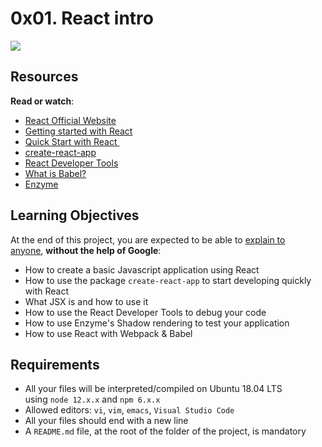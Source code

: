 0x01. React intro
=================

![](https://s3.amazonaws.com/alx-intranet.hbtn.io/uploads/medias/2019/12/79df527164ac54981039.jpg?X-Amz-Algorithm=AWS4-HMAC-SHA256&X-Amz-Credential=AKIARDDGGGOUSBVO6H7D%2F20240820%2Fus-east-1%2Fs3%2Faws4_request&X-Amz-Date=20240820T201908Z&X-Amz-Expires=86400&X-Amz-SignedHeaders=host&X-Amz-Signature=859e8252aaecb49b5496b5e8b31b5c41a113ae22c1cf67ddd65d9527c811f620)

Resources
---------

**Read or watch**:

-   [React Official Website](https://intranet.alxswe.com/rltoken/gTvHLsLFztlLKOsHVG2wFw "React Official Website")
-   [Getting started with React](https://intranet.alxswe.com/rltoken/sIVpPWBHBHRzp9cFX946_g "Getting started with React")
-   [Quick Start with React ](https://intranet.alxswe.com/rltoken/S9hYxNyohGDvkfQb_DgO6Q "Quick Start with React ")
-   [create-react-app](https://intranet.alxswe.com/rltoken/XRP9_jP0G0vQODINFymubQ "create-react-app")
-   [React Developer Tools](https://intranet.alxswe.com/rltoken/-no3Szs-PJQ_P_urpa4FSQ "React Developer Tools")
-   [What is Babel?](https://intranet.alxswe.com/rltoken/FOdRx4EZKIpoMEny-jxMXQ "What is Babel?")
-   [Enzyme](https://intranet.alxswe.com/rltoken/AlilVwpyEpGwPOK40d5dXw "Enzyme")

Learning Objectives
-------------------

At the end of this project, you are expected to be able to [explain to anyone](https://intranet.alxswe.com/rltoken/sh0lj4-LCpf1zas5UfkDuQ "explain to anyone"), **without the help of Google**:

-   How to create a basic Javascript application using React
-   How to use the package `create-react-app` to start developing quickly with React
-   What JSX is and how to use it
-   How to use the React Developer Tools to debug your code
-   How to use Enzyme's Shadow rendering to test your application
-   How to use React with Webpack & Babel

Requirements
------------

-   All your files will be interpreted/compiled on Ubuntu 18.04 LTS using `node 12.x.x` and `npm 6.x.x`
-   Allowed editors: `vi`, `vim`, `emacs`, `Visual Studio Code`
-   All your files should end with a new line
-   A `README.md` file, at the root of the folder of the project, is mandatory